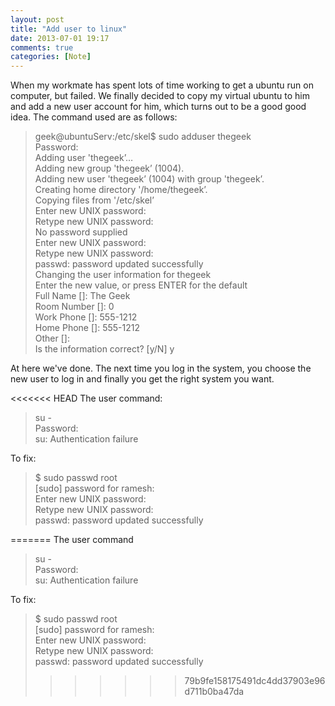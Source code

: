 ```yaml
---
layout: post
title: "Add user to linux"
date: 2013-07-01 19:17
comments: true
categories: [Note]
---
```

When my workmate has spent lots of time working to get a ubuntu run on computer, but failed. We finally decided to copy my virtual ubuntu to him and add a new user account for him, which turns out to be a good good idea.
The command used are as follows:

>geek@ubuntuServ:/etc/skel$ sudo adduser thegeek    
>Password:                                          
>Adding user 'thegeek’…                             
>Adding new group 'thegeek’ (1004).                 
>Adding new user 'thegeek’ (1004) with group 'thegeek’.    
>Creating home directory '/home/thegeek’.                  
>Copying files from '/etc/skel’                            
>Enter new UNIX password:                                  
>Retype new UNIX password:                                 
>No password supplied                                      
>Enter new UNIX password:                                  
>Retype new UNIX password:                                 
>passwd: password updated successfully                     
>Changing the user information for thegeek                 
>Enter the new value, or press ENTER for the default       
>Full Name []: The Geek                                    
>Room Number []: 0                                         
>Work Phone []: 555-1212                                   
>Home Phone []: 555-1212                                   
>Other []:                                                 
>Is the information correct? [y/N] y                       

At here we've done. The next time you log in the system, you choose the new user to log in and finally you get the right system you want.

<<<<<<< HEAD
The user command:     

>su -      
>Password:        
>su: Authentication failure       

To fix:

>$ sudo passwd root     
>[sudo] password for ramesh:     
>Enter new UNIX password:     
>Retype new UNIX password:     
>passwd: password updated successfully     

=======
The user command 
>su -    
>Password:    
>su: Authentication failure    

To fix:   
>$ sudo passwd root    
>[sudo] password for ramesh:   
>Enter new UNIX password:    
>Retype new UNIX password:   
>passwd: password updated successfully    
>>>>>>> 79b9fe158175491dc4dd37903e96d711b0ba47da
